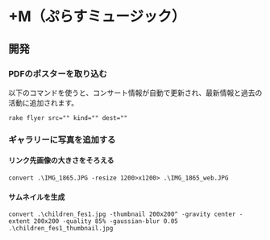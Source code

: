 # +M（ぷらすミュージック）

## 開発

### PDFのポスターを取り込む

以下のコマンドを使うと、コンサート情報が自動で更新され、最新情報と過去の活動に追加されます。

`rake flyer src="" kind="" dest=""`

### ギャラリーに写真を追加する

#### リンク先画像の大きさをそろえる
```
convert .\IMG_1865.JPG -resize 1200>x1200> .\IMG_1865_web.JPG
```

#### サムネイルを生成
```
convert .\children_fes1.jpg -thumbnail 200x200^ -gravity center -extent 200x200 -quality 85% -gaussian-blur 0.05 .\children_fes1_thumbnail.jpg
```